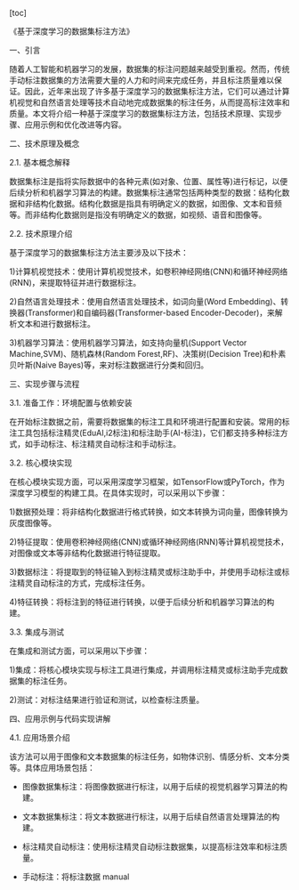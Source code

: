 
[toc]                    
                
                
《基于深度学习的数据集标注方法》

一、引言

随着人工智能和机器学习的发展，数据集的标注问题越来越受到重视。然而，传统手动标注数据集的方法需要大量的人力和时间来完成任务，并且标注质量难以保证。因此，近年来出现了许多基于深度学习的数据集标注方法，它们可以通过计算机视觉和自然语言处理等技术自动地完成数据集的标注任务，从而提高标注效率和质量。本文将介绍一种基于深度学习的数据集标注方法，包括技术原理、实现步骤、应用示例和优化改进等内容。

二、技术原理及概念

2.1. 基本概念解释

数据集标注是指将实际数据中的各种元素(如对象、位置、属性等)进行标记，以便后续分析和机器学习算法的构建。数据集标注通常包括两种类型的数据：结构化数据和非结构化数据。结构化数据是指具有明确定义的数据，如图像、文本和音频等。而非结构化数据则是指没有明确定义的数据，如视频、语音和图像等。

2.2. 技术原理介绍

基于深度学习的数据集标注方法主要涉及以下技术：

1)计算机视觉技术：使用计算机视觉技术，如卷积神经网络(CNN)和循环神经网络(RNN)，来提取特征并进行数据标注。

2)自然语言处理技术：使用自然语言处理技术，如词向量(Word Embedding)、转换器(Transformer)和自编码器(Transformer-based Encoder-Decoder)，来解析文本和进行数据标注。

3)机器学习算法：使用机器学习算法，如支持向量机(Support Vector Machine,SVM)、随机森林(Random Forest,RF)、决策树(Decision Tree)和朴素贝叶斯(Naive Bayes)等，来对标注数据进行分类和回归。

三、实现步骤与流程

3.1. 准备工作：环境配置与依赖安装

在开始标注数据之前，需要将数据集的标注工具和环境进行配置和安装。常用的标注工具包括标注精灵(EduAI,i2标注)和标注助手(AI-标注)，它们都支持多种标注方式，如手动标注、标注精灵自动标注和手动标注。

3.2. 核心模块实现

在核心模块实现方面，可以采用深度学习框架，如TensorFlow或PyTorch，作为深度学习模型的构建工具。在具体实现时，可以采用以下步骤：

1)数据预处理：将非结构化数据进行格式转换，如文本转换为词向量，图像转换为灰度图像等。

2)特征提取：使用卷积神经网络(CNN)或循环神经网络(RNN)等计算机视觉技术，对图像或文本等非结构化数据进行特征提取。

3)数据标注：将提取到的特征输入到标注精灵或标注助手中，并使用手动标注或标注精灵自动标注的方式，完成标注任务。

4)特征转换：将标注到的特征进行转换，以便于后续分析和机器学习算法的构建。

3.3. 集成与测试

在集成和测试方面，可以采用以下步骤：

1)集成：将核心模块实现与标注工具进行集成，并调用标注精灵或标注助手完成数据集的标注任务。

2)测试：对标注结果进行验证和测试，以检查标注质量。

四、应用示例与代码实现讲解

4.1. 应用场景介绍

该方法可以用于图像和文本数据集的标注任务，如物体识别、情感分析、文本分类等。具体应用场景包括：

- 图像数据集标注：将图像数据进行标注，以用于后续的视觉机器学习算法的构建。
- 文本数据集标注：将文本数据进行标注，以用于后续自然语言处理算法的构建。

- 标注精灵自动标注：使用标注精灵自动标注数据集，以提高标注效率和标注质量。

- 手动标注：将标注数据 manual


